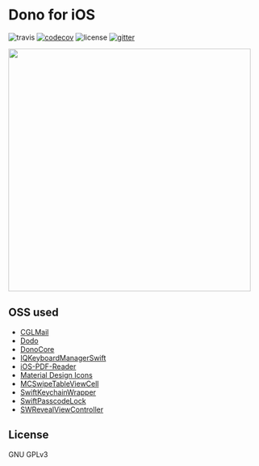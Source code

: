 # Dono for iOS
![travis](https://travis-ci.org/dono-app/ios.svg?branch=master) [![codecov](https://codecov.io/gh/dono-app/ios/branch/master/graph/badge.svg)](https://codecov.io/gh/dono-app/ios) ![license](https://img.shields.io/badge/license-GPLv3-blue.svg) [![gitter](https://badges.gitter.im/dono-app/ios.svg)](https://gitter.im/dono-app/ios?utm_source=badge&utm_medium=badge&utm_campaign=pr-badge&utm_content=badge)

<img src="https://github.com/dono-app/ux/raw/master/gifs/ios-demo.mov.gif" height="480">

## OSS used

* [CGLMail](https://github.com/chrisladd/CGLMail)
* [Dodo](https://github.com/marketplacer/Dodo)
* [DonoCore](https://github.com/dono-app/dono-pod/)
* [IQKeyboardManagerSwift](https://github.com/hackiftekhar/IQKeyboardManager)
* [iOS-PDF-Reader](https://github.com/Alua-Kinzhebayeva/iOS-PDF-Reader)
* [Material Design Icons](https://github.com/Templarian/MaterialDesign)
* [MCSwipeTableViewCell](https://github.com/alikaragoz/MCSwipeTableViewCell)
* [SwiftKeychainWrapper](https://github.com/jrendel/SwiftKeychainWrapper)
* [SwiftPasscodeLock](https://github.com/velikanov/SwiftPasscodeLock)
* [SWRevealViewController](https://github.com/John-Lluch/SWRevealViewController)

## License

GNU GPLv3
